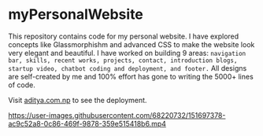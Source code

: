 # myPersonalWebsite

This repository contains code for my personal website. I have explored concepts like Glassmorphishm and advanced CSS to make the website look very elegant and beautiful. I have worked on building 9 areas: `navigation bar, skills, recent works, projects, contact, introduction blogs, startup video, chatbot coding and deployment, and footer.` All designs are self-created by me and 100% effort has gone to writing the 5000+ lines of code.

Visit [aditya.com.np](https://www.adityakarki.com.np/) to see the deployment.

https://user-images.githubusercontent.com/68220732/151697378-ac9c52a8-0c86-469f-9878-359e515418b6.mp4


